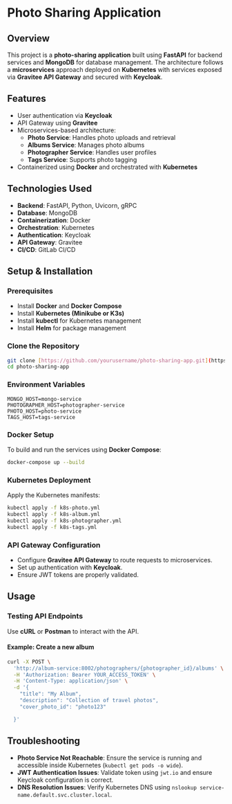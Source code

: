 # Photo Sharing Application

## Overview
This project is a **photo-sharing application** built using **FastAPI** for backend services and **MongoDB** for database management. The architecture follows a **microservices** approach deployed on **Kubernetes** with services exposed via **Gravitee API Gateway** and secured with **Keycloak**.

## Features
- User authentication via **Keycloak**
- API Gateway using **Gravitee**
- Microservices-based architecture:
  - **Photo Service**: Handles photo uploads and retrieval
  - **Albums Service**: Manages photo albums
  - **Photographer Service**: Handles user profiles
  - **Tags Service**: Supports photo tagging
- Containerized using **Docker** and orchestrated with **Kubernetes**

## Technologies Used
- **Backend**: FastAPI, Python, Uvicorn, gRPC
- **Database**: MongoDB
- **Containerization**: Docker
- **Orchestration**: Kubernetes
- **Authentication**: Keycloak
- **API Gateway**: Gravitee
- **CI/CD**: GitLab CI/CD

## Setup & Installation
### Prerequisites
- Install **Docker** and **Docker Compose**
- Install **Kubernetes (Minikube or K3s)**
- Install **kubectl** for Kubernetes management
- Install **Helm** for package management

### Clone the Repository
```sh
git clone [https://github.com/yourusername/photo-sharing-app.git](https://github.com/SkanderChayoukhi/Photoapp.git)
cd photo-sharing-app
```

### Environment Variables
```
MONGO_HOST=mongo-service
PHOTOGRAPHER_HOST=photographer-service
PHOTO_HOST=photo-service
TAGS_HOST=tags-service
```

### Docker Setup
To build and run the services using **Docker Compose**:
```sh
docker-compose up --build
```

### Kubernetes Deployment
Apply the Kubernetes manifests:
```sh
kubectl apply -f k8s-photo.yml
kubectl apply -f k8s-album.yml
kubectl apply -f k8s-photographer.yml
kubectl apply -f k8s-tags.yml
```

### API Gateway Configuration
- Configure **Gravitee API Gateway** to route requests to microservices.
- Set up authentication with **Keycloak**.
- Ensure JWT tokens are properly validated.

## Usage
### Testing API Endpoints
Use **cURL** or **Postman** to interact with the API.

#### Example: Create a new album
```sh
curl -X POST \
  'http://album-service:8002/photographers/{photographer_id}/albums' \
  -H 'Authorization: Bearer YOUR_ACCESS_TOKEN' \
  -H 'Content-Type: application/json' \
  -d '{
    "title": "My Album",
    "description": "Collection of travel photos",
    "cover_photo_id": "photo123"

  }'
```

## Troubleshooting
- **Photo Service Not Reachable**: Ensure the service is running and accessible inside Kubernetes (`kubectl get pods -o wide`).
- **JWT Authentication Issues**: Validate token using `jwt.io` and ensure Keycloak configuration is correct.
- **DNS Resolution Issues**: Verify Kubernetes DNS using `nslookup service-name.default.svc.cluster.local`.



